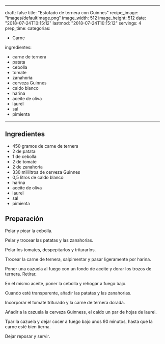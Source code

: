 
---
draft: false
title: "Estofado de ternera con Guinnes"
recipe_image: "images/defaultImage.png"
image_width: 512
image_height: 512
date: "2018-07-24T10:15:12"
lastmod: "2018-07-24T10:15:12"
servings: 4
prep_time: 
categorias:
  - Carne

ingredientes:
  - carne de ternera
  - patata
  - cebolla
  - tomate
  - zanahoria
  - cerveza Guinnes
  - caldo blanco
  - harina
  - aceite de oliva
  - laurel
  - sal
  - pimienta
---

## Ingredientes
- 450 gramos de carne de ternera
- 2  de patata
- 1  de cebolla
- 2  de tomate
- 2  de zanahoria
- 330 mililitros de cerveza Guinnes
- 0,5 litros de caldo blanco
- harina
- aceite de oliva
- laurel
- sal
- pimienta

## Preparación
Pelar y picar la cebolla.

Pelar y trocear las patatas y las zanahorias.

Pelar los tomates, despepitarlos y triturarlos.

Trocear la carne de ternera, salpimentar y pasar ligeramente por harina.

Poner una cazuela al fuego con un fondo de aceite y dorar los trozos de ternera. Retirar.

En el mismo aceite, poner la cebolla y rehogar a fuego bajo.

Cuando esté transparente, añadir las patatas y las zanahorias.

Incorporar el tomate triturado y la carne de ternera dorada.

Añadir a la cazuela la cerveza Guinness, el caldo un par de hojas de laurel.

Tpar la cazuela y dejar cocer a fuego bajo unos 90 minutos, hasta que la carne esté bien tierna.

Dejar reposar y servir.


